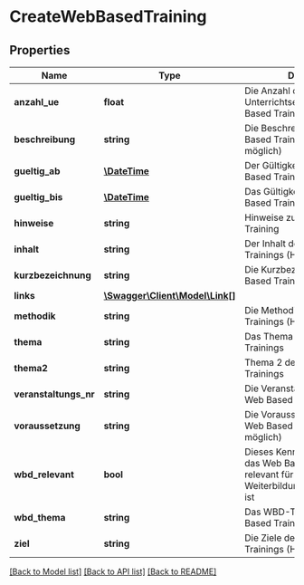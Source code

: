 # CreateWebBasedTraining

## Properties
Name | Type | Description | Notes
------------ | ------------- | ------------- | -------------
**anzahl_ue** | **float** | Die Anzahl der Unterrichtseinheiten des Web Based Trainings | [optional] 
**beschreibung** | **string** | Die Beschreibung des Web Based Trainings (HTML möglich) | [optional] 
**gueltig_ab** | [**\DateTime**](\DateTime.md) | Der Gültigkeitsbeginn des Web Based Trainings | [optional] 
**gueltig_bis** | [**\DateTime**](\DateTime.md) | Das Gültigkeitsende des Web Based Trainings | [optional] 
**hinweise** | **string** | Hinweise zum Web Based Training | [optional] 
**inhalt** | **string** | Der Inhalt des Web Based Trainings (HTML möglich) | [optional] 
**kurzbezeichnung** | **string** | Die Kurzbezeichnung des Web Based Trainings | [optional] 
**links** | [**\Swagger\Client\Model\Link[]**](Link.md) |  | [optional] 
**methodik** | **string** | Die Methodik des Web Based Trainings (HTML möglich) | [optional] 
**thema** | **string** | Das Thema des Web Based Trainings | 
**thema2** | **string** | Thema 2 des Web Based Trainings | [optional] 
**veranstaltungs_nr** | **string** | Die Veranstaltungs-Nr. des Web Based Trainings | 
**voraussetzung** | **string** | Die Voraussetzungen für das Web Based Trainings (HTML möglich) | [optional] 
**wbd_relevant** | **bool** | Dieses Kennzeichen gibt an, ob das Web Based Training relevant für die Weiterbildungsdatenbank(WBD) ist | [optional] 
**wbd_thema** | **string** | Das WBD-Thema des Web Based Trainings | [optional] 
**ziel** | **string** | Die Ziele des Web Based Trainings (HTML möglich) | [optional] 

[[Back to Model list]](../README.md#documentation-for-models) [[Back to API list]](../README.md#documentation-for-api-endpoints) [[Back to README]](../README.md)


